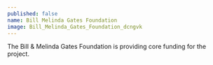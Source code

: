 ```yaml
---
published: false
name: Bill Melinda Gates Foundation
image: Bill_Melinda_Gates_Foundation_dcngvk
---
```

The Bill & Melinda Gates Foundation is providing core funding for the project.